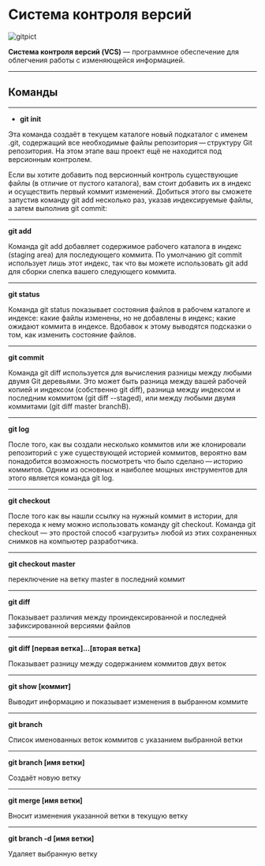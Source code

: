 # Система контроля версий

<image src="/GIT_LESSON2/img1.png" alt="gitpict">

<!---
Картинку добавила, но она не отображается
-->

**Cистема контроля версий (VCS)** — программное обеспечение для облегчения работы с изменяющейся информацией.

---

## Команды

---

- **git init**

Эта команда создаёт в текущем каталоге новый подкаталог с именем .git, содержащий все необходимые файлы репозитория — структуру Git репозитория. На этом этапе ваш проект ещё не находится под версионным контролем.

Если вы хотите добавить под версионный контроль существующие файлы (в отличие от пустого каталога), вам стоит добавить их в индекс и осуществить первый коммит изменений. Добиться этого вы сможете запустив команду git add несколько раз, указав индексируемые файлы, а затем выполнив git commit:

---

**git add**

Команда git add добавляет содержимое рабочего каталога в индекс (staging area) для последующего коммита. По умолчанию git commit использует лишь этот индекс, так что вы можете использовать git add для сборки слепка вашего следующего коммита.

---

**git status**

Команда git status показывает состояния файлов в рабочем каталоге и индексе: какие файлы изменены, но не добавлены в индекс; какие ожидают коммита в индексе. Вдобавок к этому выводятся подсказки о том, как изменить состояние файлов.

---

**git commit**

Команда git diff используется для вычисления разницы между любыми двумя Git деревьями. Это может быть разница между вашей рабочей копией и индексом (собственно git diff), разница между индексом и последним коммитом (git diff --staged), или между любыми двумя коммитами (git diff master branchB).

---

**git log**

После того, как вы создали несколько коммитов или же клонировали репозиторий с уже существующей историей коммитов, вероятно вам понадобится возможность посмотреть что было сделано — историю коммитов. Одним из основных и наиболее мощных инструментов для этого является команда git log.

---

**git checkout**

После того как вы нашли ссылку на нужный коммит в истории, для перехода к нему можно использовать команду git checkout. Команда git checkout — это простой способ «загрузить» любой из этих сохраненных снимков на компьютер разработчика.

---

**git checkout master**

переключение на ветку master в последний коммит

---

**git diff**

Показывает различия между проиндексированной и последней зафиксированной версиями файлов

---

**git diff [первая ветка]...[вторая ветка]**

Показывает разницу между содержанием коммитов двух веток

---

**git show [коммит]**

Выводит информацию и показывает изменения в выбранном коммите

---

**git branch**

Список именованных веток коммитов с указанием выбранной ветки

---

**git branch [имя ветки]**

Создаёт новую ветку

---

**git merge [имя ветки]**

Вносит изменения указанной ветки в текущую ветку

---

**git branch -d [имя ветки]**

Удаляет выбранную ветку
